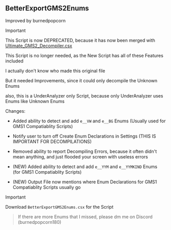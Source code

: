 ## BetterExportGMS2Enums
Improved by burnedpopcorn

> [!IMPORTANT]
> This Script is now DEPRECATED, because it has now been merged with [Ultimate_GMS2_Decompiler.csx](https://github.com/burnedpopcorn/UTMT-Enhanced-Tools/tree/main/Ultimate_GMS2_Decompiler)
>
> This Script is no longer needed, as the New Script has all of these Features included

I actually don't know who made this original file

But it needed Improvements, since it could only decompile the Unknown Enums
	
also, this is a UnderAnalyzer only Script, because only UnderAnalyzer uses Enums like Unknown Enums
	
 Changes:
- Added ability to detect and add ```e__VW``` and ```e__BG``` Enums (Usually used for GMS1 Compatiablity Scripts)
- Notify user to turn off Create Enum Declarations in Settings (THIS IS IMPORTANT FOR DECOMPILATIONS)
- Removed ability to report Decompiling Errors, because it often didn't mean anything, and just flooded your screen with useless errors

- (NEW) Added ability to detect and add ```e__YYM``` and ```e__YYMKIND``` Enums (for GMS1 Compatiablity Scripts)
- (NEW) Output File now mentions where Enum Declarations for GMS1 Compatiablity Scripts usually go

> [!IMPORTANT]
> Download ```BetterExportGMS2Enums.csx``` for the Script
		
> If there are more Enums that I missed, please dm me on Discord (burnedpopcorn180)
